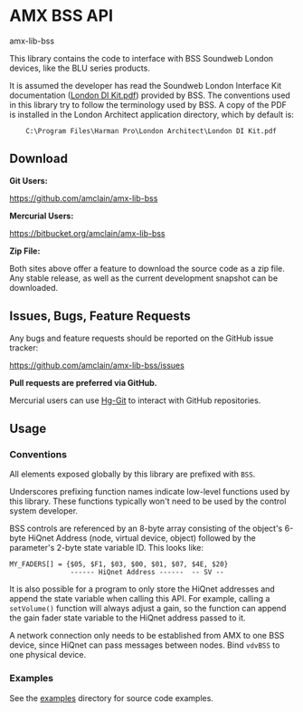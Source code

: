 # AMX BSS API

amx-lib-bss

This library contains the code to interface with BSS Soundweb London devices,
like the BLU series products.

It is assumed the developer has read the Soundweb London Interface Kit
documentation ([London DI Kit.pdf](http://www.jands.com.au/__data/assets/pdf_file/0009/38475/London_DI_Kit_v2.pdf))
provided by BSS. The conventions used in this library try to follow the
terminology used by BSS. A copy of the PDF is installed in the London Architect
application directory, which by default is:

```text
    C:\Program Files\Harman Pro\London Architect\London DI Kit.pdf
```


## Download

**Git Users:**

https://github.com/amclain/amx-lib-bss


**Mercurial Users:**

https://bitbucket.org/amclain/amx-lib-bss


**Zip File:**

Both sites above offer a feature to download the source code as a zip file.
Any stable release, as well as the current development snapshot can be downloaded.


## Issues, Bugs, Feature Requests

Any bugs and feature requests should be reported on the GitHub issue tracker:

https://github.com/amclain/amx-lib-bss/issues


**Pull requests are preferred via GitHub.**

Mercurial users can use [Hg-Git](http://hg-git.github.io/) to interact with
GitHub repositories.


## Usage

### Conventions

All elements exposed globally by this library are prefixed with `BSS`.
    
Underscores prefixing function names indicate low-level functions used by this
library. These functions typically won't need to be used by the control system
developer.

BSS controls are referenced by an 8-byte array consisting of the object's 6-byte
HiQnet Address (node, virtual device, object) followed by the parameter's 2-byte
state variable ID. This looks like:

```text
MY_FADERS[] = {$05, $F1, $03, $00, $01, $07, $4E, $20}
               ------ HiQnet Address ------  -- SV --
```

It is also possible for a program to only store the HiQnet addresses and append
the state variable when calling this API. For example, calling a `setVolume()`
function will always adjust a gain, so the function can append the gain fader
state variable to the HiQnet address passed to it.

A network connection only needs to be established from AMX to one BSS device,
since HiQnet can pass messages between nodes. Bind `vdvBSS` to one physical
device.

### Examples

See the [examples](examples) directory for source code examples.
